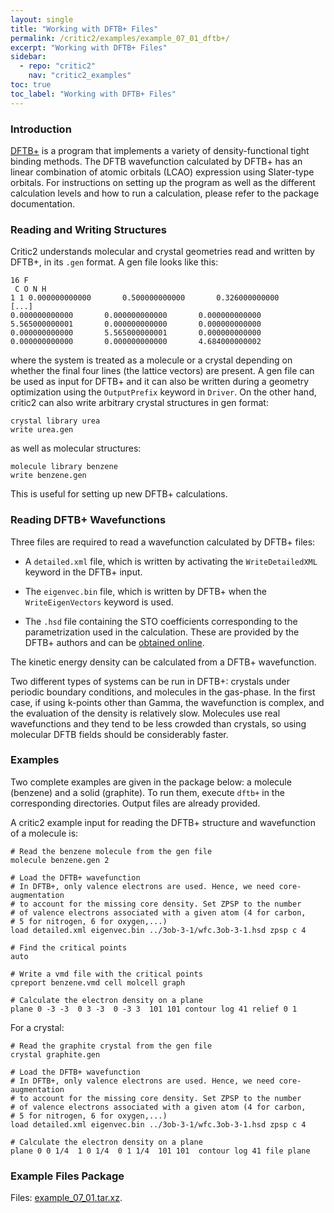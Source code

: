 ```yaml
---
layout: single
title: "Working with DFTB+ Files"
permalink: /critic2/examples/example_07_01_dftb+/
excerpt: "Working with DFTB+ Files"
sidebar:
  - repo: "critic2"
    nav: "critic2_examples"
toc: true
toc_label: "Working with DFTB+ Files"
---
```


### Introduction

[DFTB+](https://dftbplus.org/) is a program that implements a variety
of density-functional tight binding methods. The DFTB wavefunction
calculated by DFTB+ has an linear combination of atomic orbitals
(LCAO) expression using Slater-type orbitals. For instructions on
setting up the program as well as the different calculation levels and
how to run a calculation, please refer to the package documentation.

### Reading and Writing Structures

Critic2 understands molecular and crystal geometries read and written
by DFTB+, in its `.gen` format. A gen file looks like this:
```
16 F
 C O N H
1 1 0.000000000000       0.500000000000       0.326000000000
[...]
0.000000000000       0.000000000000       0.000000000000
5.565000000001       0.000000000000       0.000000000000
0.000000000000       5.565000000001       0.000000000000
0.000000000000       0.000000000000       4.684000000002
```
where the system is treated as a molecule or a crystal depending on
whether the final four lines (the lattice vectors) are present. A
gen file can be used as input for DFTB+ and it can also be written
during a geometry optimization using the `OutputPrefix` keyword in
`Driver`. On the other hand, critic2 can also write arbitrary
crystal structures in gen format:
~~~
crystal library urea
write urea.gen
~~~
as well as molecular structures:
~~~
molecule library benzene
write benzene.gen
~~~
This is useful for setting up new DFTB+ calculations.

### Reading DFTB+ Wavefunctions

Three files are required to read a wavefunction calculated by DFTB+
files:

* A `detailed.xml` file, which is written by activating the
  `WriteDetailedXML` keyword in the DFTB+ input.

* The `eigenvec.bin` file, which is written by DFTB+ when the
  `WriteEigenVectors` keyword is used.

* The `.hsd` file containing the STO coefficients corresponding to the
  parametrization used in the calculation. These are provided
  by the DFTB+ authors and can be [obtained online](https://dftb.org/parameters/download).

The kinetic energy density can be calculated from a DFTB+
wavefunction.

Two different types of systems can be run in DFTB+: crystals under
periodic boundary conditions, and molecules in the gas-phase. In the
first case, if using k-points other than Gamma, the wavefunction is
complex, and the evaluation of the density is relatively
slow. Molecules use real wavefunctions and they tend to be less
crowded than crystals, so using molecular DFTB fields should be
considerably faster.

### Examples

Two complete examples are given in the package below: a molecule
(benzene) and a solid (graphite). To run them, execute `dftb+` in the
corresponding directories. Output files are already provided.

A critic2 example input for reading the DFTB+ structure and
wavefunction of a molecule is:
~~~
# Read the benzene molecule from the gen file
molecule benzene.gen 2

# Load the DFTB+ wavefunction
# In DFTB+, only valence electrons are used. Hence, we need core-augmentation
# to account for the missing core density. Set ZPSP to the number
# of valence electrons associated with a given atom (4 for carbon,
# 5 for nitrogen, 6 for oxygen,...)
load detailed.xml eigenvec.bin ../3ob-3-1/wfc.3ob-3-1.hsd zpsp c 4

# Find the critical points
auto

# Write a vmd file with the critical points
cpreport benzene.vmd cell molcell graph

# Calculate the electron density on a plane
plane 0 -3 -3  0 3 -3  0 -3 3  101 101 contour log 41 relief 0 1
~~~

For a crystal:
~~~
# Read the graphite crystal from the gen file
crystal graphite.gen

# Load the DFTB+ wavefunction
# In DFTB+, only valence electrons are used. Hence, we need core-augmentation
# to account for the missing core density. Set ZPSP to the number
# of valence electrons associated with a given atom (4 for carbon,
# 5 for nitrogen, 6 for oxygen,...)
load detailed.xml eigenvec.bin ../3ob-3-1/wfc.3ob-3-1.hsd zpsp c 4

# Calculate the electron density on a plane
plane 0 0 1/4  1 0 1/4  0 1 1/4  101 101  contour log 41 file plane
~~~

### Example Files Package

Files: [example_07_01.tar.xz](/assets/critic2/example_07_01/example_07_01_dftb+.tar.xz).
